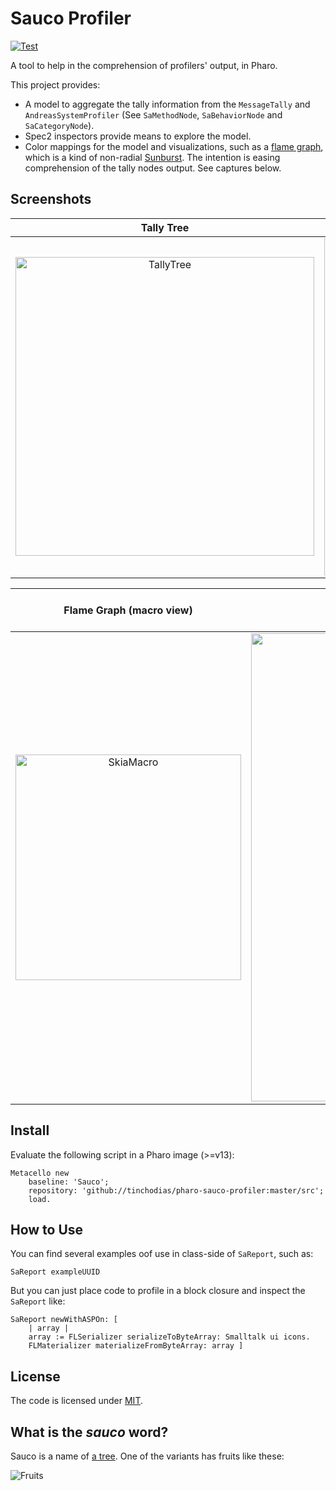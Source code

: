 # Sauco Profiler

[![Test](https://github.com/tinchodias/pharo-sauco-profiler/actions/workflows/test.yml/badge.svg)](https://github.com/tinchodias/pharo-sauco-profiler/actions/workflows/test.yml)

A tool to help in the comprehension of profilers' output, in Pharo. 

This project provides:
- A model to aggregate the tally information from the `MessageTally` and `AndreasSystemProfiler` (See `SaMethodNode`, `SaBehaviorNode` and `SaCategoryNode`).
- Spec2 inspectors provide means to explore the model.
- Color mappings for the model and visualizations, such as a [flame graph](https://github.com/brendangregg/FlameGraph), which is a kind of non-radial [Sunburst](https://www.data-to-viz.com/graph/sunburst.html). The intention is easing comprehension of the tally nodes output. See captures below.

## Screenshots

| Tally Tree | Behaviors (Classes, Metaclasses, Traits |
:-----------:|:---------------------------------------:|
<img width="478" alt="TallyTree" src="https://user-images.githubusercontent.com/3044265/140250604-582909e6-0b0a-49bf-9808-e7c4958bf608.png"> | <img width="539" alt="Classes" src="https://user-images.githubusercontent.com/3044265/140250800-1d169be5-463c-4564-af9d-871533324180.png">



| Flame Graph (macro view) | Flame Graph (zoomed view) | Color Mapping by category |
:-------------------------:|:-------------------------:|:--------------------------:
| <img width="361" alt="SkiaMacro" src="https://user-images.githubusercontent.com/3044265/140248163-caf41ef3-80e2-434b-8dfd-823ec3dd17b5.png"> | <img width="749" alt="CairoDetail" src="https://user-images.githubusercontent.com/3044265/140248169-e4146666-d052-4617-a2e5-8af14929fc47.png"> | <img width="108" alt="Legend" src="https://user-images.githubusercontent.com/3044265/140248298-24c7dba1-92c7-4e84-b192-f1f84faefdec.png">  |


## Install

Evaluate the following script in a Pharo image (>=v13):
~~~smalltalk
Metacello new
    baseline: 'Sauco';
    repository: 'github://tinchodias/pharo-sauco-profiler:master/src';
    load.
~~~

## How to Use

You can find several examples oof use in class-side of `SaReport`, such as:
```Smalltalk
SaReport exampleUUID
```

But you can just place code to profile in a block closure and inspect the `SaReport` like:
```Smalltalk
SaReport newWithASPOn: [ 
	| array |
	array := FLSerializer serializeToByteArray: Smalltalk ui icons. 
	FLMaterializer materializeFromByteArray: array ]
```

## License

The code is licensed under [MIT](LICENSE).

## What is the *sauco* word? 

Sauco is a name of [a tree](https://es.wikipedia.org/wiki/Sambucus_australis). One of the variants has fruits like these:

![Fruits](https://upload.wikimedia.org/wikipedia/commons/thumb/e/e1/Sambucus_nigra2.jpg/320px-Sambucus_nigra2.jpg)
